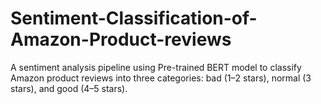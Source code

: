 # Sentiment-Classification-of-Amazon-Product-reviews
A sentiment analysis pipeline using Pre-trained BERT model to classify Amazon product reviews into three categories: bad (1–2 stars), normal (3 stars), and good (4–5 stars).
